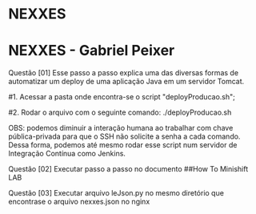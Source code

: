 # NEXXES

# NEXXES - Gabriel Peixer
Questão [01]
Esse passo a passo explica uma das diversas formas de automatizar um deploy de uma aplicação Java em um servidor Tomcat.

#1. Acessar a pasta onde encontra-se o script "deployProducao.sh";

#2. Rodar o arquivo com o seguinte comando: ./deployProducao.sh

OBS: podemos diminuir a interação humana ao trabalhar com chave pública-privada para que o SSH não solicite a senha a cada comando. Dessa forma, podemos até mesmo rodar esse script num servidor de Integração Contínua como Jenkins.

Questão [02]
Executar passo a passo no documento ##How To Minishift LAB

Questão [03]
Executar arquivo leJson.py no mesmo diretório que encontrase o arquivo nexxes.json no nginx

